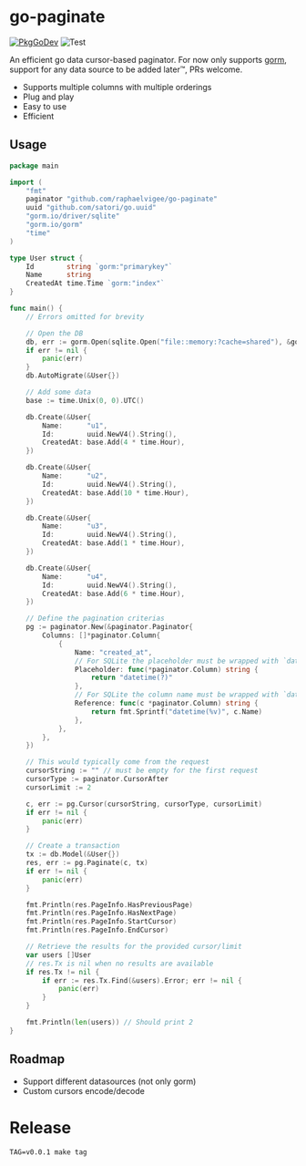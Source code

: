 # go-paginate
[![PkgGoDev](https://pkg.go.dev/badge/github.com/raphaelvigee/go-paginate)](https://pkg.go.dev/github.com/raphaelvigee/go-paginate)
![Test](https://github.com/raphaelvigee/go-paginate/workflows/Test/badge.svg)

An efficient go data cursor-based paginator.
For now only supports [gorm](https://gorm.io), support for any data source to be added later™️, PRs welcome.

- Supports multiple columns with multiple orderings
- Plug and play
- Easy to use
- Efficient

## Usage

```go
package main

import (
    "fmt"
    paginator "github.com/raphaelvigee/go-paginate"
    uuid "github.com/satori/go.uuid"
    "gorm.io/driver/sqlite"
    "gorm.io/gorm"
    "time"
)

type User struct {
    Id        string `gorm:"primarykey"`
    Name      string
    CreatedAt time.Time `gorm:"index"`
}

func main() {
    // Errors omitted for brevity

    // Open the DB
    db, err := gorm.Open(sqlite.Open("file::memory:?cache=shared"), &gorm.Config{NowFunc: func() time.Time { return time.Now().Local() }})
    if err != nil {
        panic(err)
    }
    db.AutoMigrate(&User{})

    // Add some data
    base := time.Unix(0, 0).UTC()

    db.Create(&User{
        Name:      "u1",
        Id:        uuid.NewV4().String(),
        CreatedAt: base.Add(4 * time.Hour),
    })

    db.Create(&User{
        Name:      "u2",
        Id:        uuid.NewV4().String(),
        CreatedAt: base.Add(10 * time.Hour),
    })

    db.Create(&User{
        Name:      "u3",
        Id:        uuid.NewV4().String(),
        CreatedAt: base.Add(1 * time.Hour),
    })

    db.Create(&User{
        Name:      "u4",
        Id:        uuid.NewV4().String(),
        CreatedAt: base.Add(6 * time.Hour),
    })

    // Define the pagination criterias
    pg := paginator.New(&paginator.Paginator{
        Columns: []*paginator.Column{
            {
                Name: "created_at",
                // For SQLite the placeholder must be wrapped with `datetime()`
                Placeholder: func(*paginator.Column) string {
                    return "datetime(?)"
                },
                // For SQLite the column name must be wrapped with `datetime()`
                Reference: func(c *paginator.Column) string {
                    return fmt.Sprintf("datetime(%v)", c.Name)
                },
            },
        },
    })

    // This would typically come from the request
    cursorString := "" // must be empty for the first request
    cursorType := paginator.CursorAfter
    cursorLimit := 2

    c, err := pg.Cursor(cursorString, cursorType, cursorLimit)
    if err != nil {
        panic(err)
    }

    // Create a transaction
    tx := db.Model(&User{})
    res, err := pg.Paginate(c, tx)
    if err != nil {
        panic(err)
    }

    fmt.Println(res.PageInfo.HasPreviousPage)
    fmt.Println(res.PageInfo.HasNextPage)
    fmt.Println(res.PageInfo.StartCursor)
    fmt.Println(res.PageInfo.EndCursor)

    // Retrieve the results for the provided cursor/limit
    var users []User
    // res.Tx is nil when no results are available
    if res.Tx != nil {
        if err := res.Tx.Find(&users).Error; err != nil {
            panic(err)
        }
    }

    fmt.Println(len(users)) // Should print 2
}
```

## Roadmap

- Support different datasources (not only gorm)
- Custom cursors encode/decode

# Release

    TAG=v0.0.1 make tag
